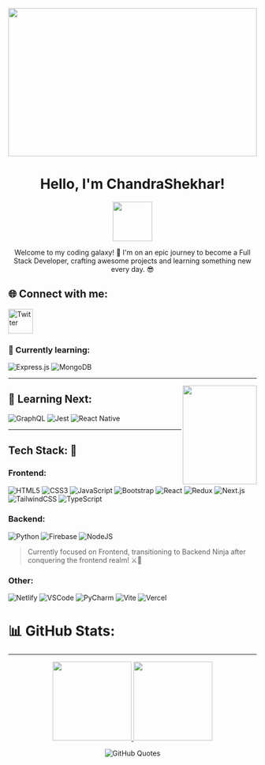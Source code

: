 <div align="center">
  <img src="https://previews.123rf.com/images/karpenkoilia/karpenkoilia1806/karpenkoilia180600011/102988806-vector-line-web-concept-for-programming-linear-web-banner-for-coding.jpg" width="100%" style="max-height: 300px;">
  <h1>Hello, I'm ChandraShekhar! </h1>
     <img src="https://media.tenor.com/MdI9bTt7NMgAAAAi/good-evening-hand-wave.gif" width="80">
  <p>Welcome to my coding galaxy! 🚀 I'm on an epic journey to become a Full Stack Developer, crafting awesome projects and learning something new every day. 😎</p>
</div>

## 🌐 Connect with me:
<a href="https://twitter.com/@csyadav130">
  <img src="https://img.icons8.com/ios-filled/50/x-coordinate.png" alt="Twitter" width="50" height="50">
</a>

### 🚀 Currently learning:
![Express.js](https://img.shields.io/badge/express.js-%23404d59.svg?style=for-the-badge&logo=express&logoColor=%2361DAFB)
![MongoDB](https://img.shields.io/badge/MongoDB-%234ea94b.svg?style=for-the-badge&logo=mongodb&logoColor=white)



<p>
  
</p>
<hr>
<img align="right" src="https://e0.pxfuel.com/wallpapers/614/775/desktop-wallpaper-anime-pfp-sky-art-anime-dp-anime-dp-anime-boy-profile.jpg" width="150" height="200"/>

## 🚀 Learning Next:

![GraphQL](https://img.shields.io/badge/-GraphQL-E10098?style=for-the-badge&logo=graphql&logoColor=white)
![Jest](https://img.shields.io/badge/-jest-%23C21325?style=for-the-badge&logo=jest&logoColor=white)
![React Native](https://img.shields.io/badge/react_native-%2320232a.svg?style=for-the-badge&logo=react&logoColor=%2361DAFB)


<hr />

## Tech Stack: 🔮

### Frontend:
![HTML5](https://img.shields.io/badge/-HTML5-E34F26?style=for-the-badge&logo=html5&logoColor=white)
![CSS3](https://img.shields.io/badge/-CSS3-1572B6?style=for-the-badge&logo=css3&logoColor=white)
![JavaScript](https://img.shields.io/badge/-JavaScript-323330?style=for-the-badge&logo=javascript&logoColor=F7DF1E)
![Bootstrap](https://img.shields.io/badge/-Bootstrap-563D7C?style=for-the-badge&logo=bootstrap&logoColor=white)
![React](https://img.shields.io/badge/-React-20232A?style=for-the-badge&logo=react&logoColor=61DAFB)
![Redux](https://img.shields.io/badge/-Redux-593D88?style=for-the-badge&logo=redux&logoColor=white)
![Next.js](https://img.shields.io/badge/-Next.js-black?style=for-the-badge&logo=next.js&logoColor=white)
![TailwindCSS](https://img.shields.io/badge/-TailwindCSS-38B2AC?style=for-the-badge&logo=tailwind-css&logoColor=white) 
![TypeScript](https://img.shields.io/badge/-TypeScript-007ACC?style=for-the-badge&logo=typescript&logoColor=white)



### Backend:
![Python](https://img.shields.io/badge/-Python-3670A0?style=for-the-badge&logo=python&logoColor=ffdd54)
![Firebase](https://img.shields.io/badge/firebase-ffca28?style=for-the-badge&logo=firebase&logoColor=black)
![NodeJS](https://img.shields.io/badge/node.js-6DA55F?style=for-the-badge&logo=node.js&logoColor=white)

> Currently focused on Frontend, transitioning to Backend Ninja after conquering the frontend realm! ⚔️🔧

### Other:

![Netlify](https://img.shields.io/badge/-Netlify-000000?style=for-the-badge&logo=netlify&logoColor=00C7B7)
![VSCode](https://img.shields.io/badge/-VSCode-0078d7?style=for-the-badge&logo=visual-studio-code&logoColor=white)
![PyCharm](https://img.shields.io/badge/-PyCharm-143?style=for-the-badge&logo=pycharm&logoColor=black&color=black&labelColor=green)
![Vite](https://img.shields.io/badge/-Vite-646CFF?style=for-the-badge&logo=vite&logoColor=white)
![Vercel](https://img.shields.io/badge/-Vercel-000000?style=for-the-badge&logo=vercel&logoColor=white)
   
# 📊 GitHub Stats:
<hr>
<p align="center">
  <a href="https://github.com/StarDust130">
    <img height="160em" src="https://github-readme-stats.vercel.app/api?username=StarDust130&show_icons=true&theme=react&" />
    <img height="160em" src="https://github-readme-streak-stats.herokuapp.com/?user=StarDust130&show_icons=true&theme=react&" />
  </a>
</p>

<div align="center">
    <img src="https://quotes-github-readme.vercel.app/api?type=horizontal&theme=radical" alt="GitHub Quotes">
    <br>
    <a href="https://visitcount.itsvg.in/api?id=StarDust130&icon=0&color=5"></a>
</div>


